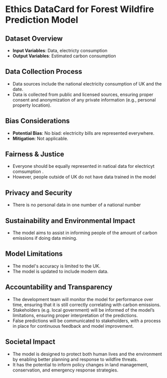 # Ethics DataCard for Forest Wildfire Prediction Model

## Dataset Overview
- **Input Variables**: Data, electricty consumption
- **Output Variables**: Estimated carbon consumption

## Data Collection Process
- Data sources include the national electricity consumption of UK and the date.
- Data is collected from public and licensed sources, ensuring proper consent and anonymization of any private information (e.g., personal property location).

## Bias Considerations
- **Potential Bias**: No biad: electricity bills are represented everywhere.
- **Mitigation**: Not applicable.

## Fairness & Justice
- Everyone should be equally represented in natioal data for electricyt comsumption .
- However, people outside of UK do not have data trained in the model

## Privacy and Security
- There is no personal data in one number of a national number

## Sustainability and Environmental Impact
- The model aims to assist in informing people of the amount of carbon emissions if doing data mining.

## Model Limitations
- The model's accuracy is limited to the UK.
- The model is updated to include modern data.

## Accountability and Transparency
- The development team will monitor the model for performance over time, ensuring that it is still correctly correlating with carbon emissions.
- Stakeholders (e.g. local government) will be informed of the model’s limitations, ensuring proper interpretation of the predictions.
- False predictions will be communicated to stakeholders, with a process in place for continuous feedback and model improvement.

## Societal Impact
- The model is designed to protect both human lives and the environment by enabling better planning and response to wildfire threats.
- It has the potential to inform policy changes in land management, conservation, and emergency response strategies.
